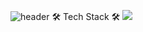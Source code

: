 ![header](https://capsule-render.vercel.app/api?type=Waving&color=auto&height=250&section=header&text=GiJae%20Nam&fontSize=90&fontAlign=65&fontAlignY=40&desc=Game&descSize=30&descAlign=80&descAlignY=60)
🛠 Tech Stack 🛠
<img src="https://img.shields.io/badge/Unity-#A6A6A6?style=flat&logo=Unity&logoColor=white"/>
